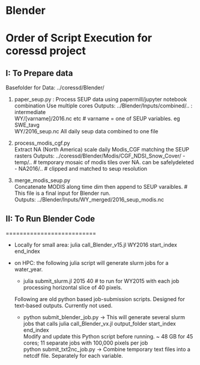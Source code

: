 # Blender
Order of Script Execution for coressd project
=============================================   
## I: To Prepare data  
Basefolder for Data: ../coressd/Blender/  

1. paper_seup.py : Process SEUP data using papermill/jupyter notebook combination
    Use multiple cores
    Outputs:
        ../Blender/Inputs/combined/.. : intermediate  
        WY/[varname]/2016.nc etc  # varname = one of SEUP variables. eg SWE_tavg  
        WY/2016_seup.nc  All daily seup data combined to one file    

2. process_modis_cgf.py  
    Extract NA (North America) scale daily Modis_CGF matching the SEUP rasters
    Outputs: ../coressd/Blender/Modis/CGF_NDSI_Snow_Cover/
        - temp/..    # temporary mosaic of modis tiles over NA. can be safelydeleted
        - NA2016/..  # clipped and matched to seup resolution  

3. merge_modis_seup.py  
    Concatenate MODIS along time dim then append to SEUP varaibles. # This file is a final input for Blender run.  
    Outputs: 
        ../Blender/Inputs/WY_merged/2016_seup_modis.nc  

## II: To Run Blender Code
==========================  
- Locally for small area: julia call_Blender_v15.jl WY2016 start_index end_index
- on HPC: the following julia script will generate slurm jobs for a water_year.  
    - julia submit_slurm.jl 2015 40  # to run for WY2015 with each job processing horizontal slice of 40 pixels.  

    Following are old python based job-submission scripts. Designed for text-based outputs. Currently not used.  
    - python submit_blender_job.py -> This will generate several slurm jobs that calls julia call_Blender_vx.jl output_folder start_index end_index  
		Modify and update this Python script before running.
        ~ 48 GB for 45 cores; 11 separate jobs with 100,000 pixels per job  
	python submit_txt2nc_job.py -> Combine temporary text files into a netcdf file.  Separately for each variable.   
